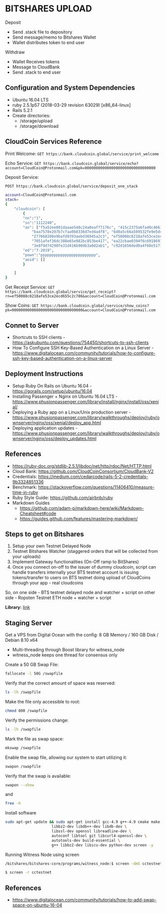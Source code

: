 # BITSHARES UPLOAD

Deposit
- Send .stack file to depository
- Send message/memo to Bitshares Wallet
- Wallet distributes token to end user

Withdraw
- Wallet Receives tokens
- Message to CloudBank
- Send .stack to end user

## Configuration and System Dependencies
- Ubuntu 16.04 LTS
- ruby 2.5.1p57 (2018-03-29 revision 63029) [x86_64-linux]
- Rails 5.2.1
- Create directories:
	- /storage/upload
	- /storage/download

## CloudCoin Services Reference

Print Welcome:
```GET https://bank.cloudcoin.global/service/print_welcome```

Echo Service: 
```GET https://bank.cloudcoin.global/service/echo?account=CloudCoin@Protonmail.com&pk=00000000000000000000000000000000```

Deposit Service:
```bash
POST https://bank.cloudcoin.global/service/deposit_one_stack

account=CloudCoin@Protonmail.com
stack=
{
	"cloudcoin": [
		{ 
		"nn":"1", 
		"sn":"1112240", 
		"an": ["f5a52ee881daaae548c24a8eaff7176c", "415c2375a6fa48c4661f5af8d7c95541", "73e067b7b47c1556deebdca33f9a09fb", "9b90d265d102a565a702813fa2211f54", "e3e191ca987c8010a3adc49c6fc18417",
			"baa7578e207b7cfaa0b8336d7ed4a4f8", "6d8a5c66a589532fe9e5dc3932650cfa", "1170b354e097f2d90132869631409bd3", "b7bc83e8ee7529ff9f874866b901cf15", "a37f6c4af8fbcfbc4d77880fc29ddfbc",
			"277668208e9bafd9393aebd36945a2c3", "ef50088c8218afe53ce2ecd655c2c786", "b7bbb01fbe6c3a830a17bd9a842b46c0", "737360e18596d74d784f563ca729aaea", "e054a34f2790fd3353ea26e5d92d9d2f",
			"7051afef36dc388e65e982bc853be417", "ea22cbae0394f6c6918691f2e2f2e267", "95d1278f54b5daca5898c62f267b6364", "b98560e11b7142d1addf5b9cf32898da", "e325f615f93ed682c7aadf6b2d77c17a",
			"3e8f9d74290fe31d416b90db3a0d2ab1", "c92d1656ded0a4f68e5171c8331e0aea", "7a9cee66544934965bca0c0cb582ba73", "7a55437fa98c1b10d7f47d84f9accdf0", "c3577cced2d428f205355522bc1119b6"],
		"ed":"7-2019",
		"pown":"ppppppppppppppppppppppppp",
		"aoid": []
		}

	]
}

```

Get Receipt Service:
```GET https://bank.cloudcoin.global/service/get_receipt?rn=ef50088c8218afe53ce2ecd655c2c786&account=CloudCoin@Protonmail.com```

Show Coins: 
```GET https://bank.cloudcoin.global/service/show_coins?pk=00000000000000000000000000000000&account=CloudCoin@Protonmail.com```

## Connet to Server
- Shortcuts to SSH clients - https://askubuntu.com/questions/754450/shortcuts-to-ssh-clients
- How To Configure SSH Key-Based Authentication on a Linux Server - https://www.digitalocean.com/community/tutorials/how-to-configure-ssh-key-based-authentication-on-a-linux-server

## Deployment Instructions
- Setup Ruby On Rails on Ubuntu 16.04 - https://gorails.com/setup/ubuntu/16.04
- Installing Passenger + Nginx on Ubuntu 16.04 LTS - https://www.phusionpassenger.com/library/install/nginx/install/oss/xenial/
- Deploying a Ruby app on a Linux/Unix production server - https://www.phusionpassenger.com/library/walkthroughs/deploy/ruby/ownserver/nginx/oss/xenial/deploy_app.html
- Deploying application updates - https://www.phusionpassenger.com/library/walkthroughs/deploy/ruby/ownserver/nginx/oss/deploy_updates.html

## References
- https://ruby-doc.org/stdlib-2.5.1/libdoc/net/http/rdoc/Net/HTTP.html
- Cloud Bank: https://github.com/CloudCoinConsortium/CloudBank-V2
- Credentials: https://medium.com/cedarcode/rails-5-2-credentials-9b3324851336
- Benchmark: https://stackoverflow.com/questions/11406410/measure-time-in-ruby
- Ruby Style Guide: https://github.com/airbnb/ruby
- Markdown Guides
	- https://github.com/adam-p/markdown-here/wiki/Markdown-Cheatsheet#code
	- https://guides.github.com/features/mastering-markdown/

## Steps to get on Bitshares

1. Setup your own Testnet Delayed Node
2. Testnet Bitshares Watcher (staggered orders that will be collected from your uploads)
3. Implement Gateway functionalities (On-Off ramp to BitShares)
4. Once you connect on-off to the issuer of dummy cloudcoin, script can handle transfers internally your BTS testnet account is issuing tokens/transfer to users on BTS testnet doing upload of CloudCoins through your app - real cloudcoins

So, on one side - BTS testnet delayed node and watcher + script
on other side - Ropsten Testnet ETH node + watcher + script

**Library:** [link](https://github.com/TrustyFund/vuex-bitshares "https://github.com/TrustyFund/vuex-bitshares")


## Staging Server

Get a VPS from Digital Ocean with the config: 8 GB Memory / 160 GB Disk / Debian 8.10 x64

- Multi-threading through Boost library for witness_node
- witness_node keeps one thread for consensus only

Create a 50 GB Swap File:
```bash
fallocate -l 50G /swapfile
```

Verify that the correct amount of space was reserved:
```bash
ls -lh /swapfile
```

Make the file only accessible to root:
```bash
chmod 600 /swapfile
```

Verify the permissions change:
```bash
ls -lh /swapfile
```

Mark the file as swap space:
```bash
mkswap /swapfile
```

Enable the swap file, allowing our system to start utilizing it:
```bash
swapon /swapfile
```

Verify that the swap is available:
```bash
swapon --show
```
and
```bash
free -h
```

Install software
```bash
sudo apt-get update && sudo apt-get install gcc-4.9 g++-4.9 cmake make \
                     libbz2-dev libdb++-dev libdb-dev \
                     libssl-dev openssl libreadline-dev \
                     autoconf libtool git libcurl4-openssl-dev \
                     autotools-dev build-essential \
                     g++ libbz2-dev libicu-dev python-dev screen -y
```

Running Witness Node using screen
```bash
/bitshares/bitshares-core/programs/witness_node:$ screen -dmS cctestnet ./witness_node

$ screen -r cctestnet
```

## References
- https://www.digitalocean.com/community/tutorials/how-to-add-swap-space-on-ubuntu-16-04